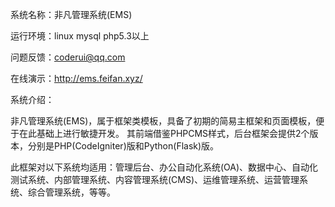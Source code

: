 系统名称：非凡管理系统(EMS)

运行环境：linux mysql php5.3以上

问题反馈：coderui@qq.com

在线演示：http://ems.feifan.xyz/


系统介绍：

非凡管理系统(EMS)，属于框架类模板，具备了初期的简易主框架和页面模板，便于在此基础上进行敏捷开发。 其前端借鉴PHPCMS样式，后台框架会提供2个版本，分别是PHP(CodeIgniter)版和Python(Flask)版。

此框架对以下系统均适用：管理后台、办公自动化系统(OA)、数据中心、自动化测试系统、内部管理系统、内容管理系统(CMS)、运维管理系统、运营管理系统、综合管理系统，等等。
